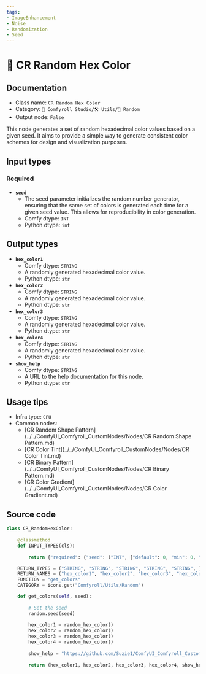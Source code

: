 ```yaml
---
tags:
- ImageEnhancement
- Noise
- Randomization
- Seed
---
```


# 🎲 CR Random Hex Color
## Documentation
- Class name: `CR Random Hex Color`
- Category: `🧩 Comfyroll Studio/🛠️ Utils/🎲 Random`
- Output node: `False`

This node generates a set of random hexadecimal color values based on a given seed. It aims to provide a simple way to generate consistent color schemes for design and visualization purposes.
## Input types
### Required
- **`seed`**
    - The seed parameter initializes the random number generator, ensuring that the same set of colors is generated each time for a given seed value. This allows for reproducibility in color generation.
    - Comfy dtype: `INT`
    - Python dtype: `int`
## Output types
- **`hex_color1`**
    - Comfy dtype: `STRING`
    - A randomly generated hexadecimal color value.
    - Python dtype: `str`
- **`hex_color2`**
    - Comfy dtype: `STRING`
    - A randomly generated hexadecimal color value.
    - Python dtype: `str`
- **`hex_color3`**
    - Comfy dtype: `STRING`
    - A randomly generated hexadecimal color value.
    - Python dtype: `str`
- **`hex_color4`**
    - Comfy dtype: `STRING`
    - A randomly generated hexadecimal color value.
    - Python dtype: `str`
- **`show_help`**
    - Comfy dtype: `STRING`
    - A URL to the help documentation for this node.
    - Python dtype: `str`
## Usage tips
- Infra type: `CPU`
- Common nodes:
    - [CR Random Shape Pattern](../../ComfyUI_Comfyroll_CustomNodes/Nodes/CR Random Shape Pattern.md)
    - [CR Color Tint](../../ComfyUI_Comfyroll_CustomNodes/Nodes/CR Color Tint.md)
    - [CR Binary Pattern](../../ComfyUI_Comfyroll_CustomNodes/Nodes/CR Binary Pattern.md)
    - [CR Color Gradient](../../ComfyUI_Comfyroll_CustomNodes/Nodes/CR Color Gradient.md)



## Source code
```python
class CR_RandomHexColor:
    
    @classmethod
    def INPUT_TYPES(cls):
        
        return {"required": {"seed": ("INT", {"default": 0, "min": 0, "max": 0xffffffffffffffff}),}}

    RETURN_TYPES = ("STRING", "STRING", "STRING", "STRING", "STRING", )
    RETURN_NAMES = ("hex_color1", "hex_color2", "hex_color3", "hex_color4", "show_help", )
    FUNCTION = "get_colors"
    CATEGORY = icons.get("Comfyroll/Utils/Random")

    def get_colors(self, seed):
    
        # Set the seed
        random.seed(seed)
    
        hex_color1 = random_hex_color()
        hex_color2 = random_hex_color()
        hex_color3 = random_hex_color()
        hex_color4 = random_hex_color()
        
        show_help = "https://github.com/Suzie1/ComfyUI_Comfyroll_CustomNodes/wiki/Other-Nodes#cr-random-hex-color"
             
        return (hex_color1, hex_color2, hex_color3, hex_color4, show_help, )

```
